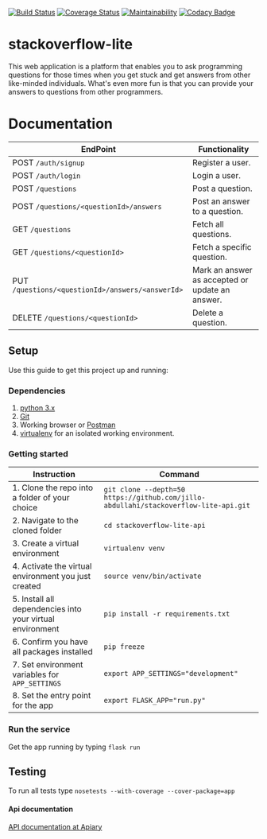 [![Build Status](https://travis-ci.org/jillo-abdullahi/stackoverflow-lite-api.svg?branch=ft-questions)](https://travis-ci.org/jillo-abdullahi/stackoverflow-lite-api)
[![Coverage Status](https://coveralls.io/repos/github/jillo-abdullahi/stackoverflow-lite-api/badge.svg?branch=ft-questions)](https://coveralls.io/github/jillo-abdullahi/stackoverflow-lite-api?branch=ft-questions)
[![Maintainability](https://api.codeclimate.com/v1/badges/bea7461d642bc57f9021/maintainability)](https://codeclimate.com/github/jillo-abdullahi/stackoverflow-lite-api/maintainability)
[![Codacy Badge](https://api.codacy.com/project/badge/Grade/fef2dd471f8943d09084074478a31196)](https://www.codacy.com/app/jillo-abdullahi/stackoverflow-lite-api?utm_source=github.com&amp;utm_medium=referral&amp;utm_content=jillo-abdullahi/stackoverflow-lite-api&amp;utm_campaign=Badge_Grade)


# stackoverflow-lite
This web application is a platform that enables you to ask programming questions for those times when you get stuck and get answers from other like-minded individuals. What's even more fun is that you can provide your answers to questions from other programmers. 

# Documentation

**EndPoint** | **Functionality**
--- | ---
POST `/auth/signup` | Register a user.
POST `/auth/login` | Login a user.
POST  `/questions` | Post a question.
POST `/questions/<questionId>/answers`| Post an answer to a question.
GET `/questions`| Fetch all questions.
GET `/questions/<questionId>`| Fetch a specific question.
PUT `/questions/<questionId>/answers/<answerId>`| Mark an answer as accepted or update an answer.
DELETE `/questions/<questionId>` | Delete a question.

## Setup

Use this guide to get this project up and running:

### Dependencies

1. [python 3.x](https://www.python.org/downloads/)
2. [Git](https://git-scm.com)
3. Working browser or [Postman](https://chrome.google.com/webstore/detail/postman/fhbjgbiflinjbdggehcddcbncdddomop?utm_source=chrome-app-launcher-info-dialog)
4. [virtualenv](http://www.pythonforbeginners.com/basics/how-to-use-python-virtualenv) for an isolated working environment.&nbsp;

### Getting started

| **Instruction** | **Command** |
| --- | --- |
| 1. Clone the repo into a folder of your choice | `git clone --depth=50 https://github.com/jillo-abdullahi/stackoverflow-lite-api.git` |
| 2. Navigate to the cloned folder | `cd stackoverflow-lite-api`|
| 3. Create a virtual environment |`virtualenv venv` |
| 4. Activate the virtual environment you just created | `source venv/bin/activate` |
| 5. Install all dependencies into your virtual environment | `pip install -r requirements.txt` |
| 6. Confirm you have all packages installed | `pip freeze` |
| 7. Set environment variables for `APP_SETTINGS` | `export APP_SETTINGS="development"` |
| 8. Set the entry point for the app | `export FLASK_APP="run.py"` |

### Run the service

Get the app running by typing
`flask run`

## Testing

To run all tests type
`nosetests --with-coverage --cover-package=app`

#### Api documentation
[API documentation at Apiary](https://stackoverflowlite19.docs.apiary.io/#)






